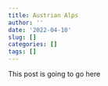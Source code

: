 ```yaml
---
title: Austrian Alps
author: ''
date: '2022-04-10'
slug: []
categories: []
tags: []
---
```


This post is going to go here
